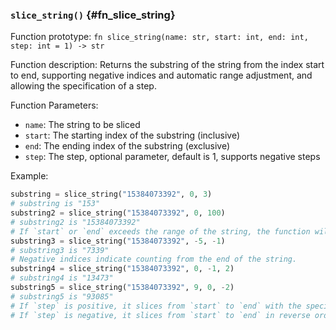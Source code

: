 ### `slice_string()` {#fn_slice_string}

Function prototype: `fn slice_string(name: str, start: int, end: int, step: int = 1) -> str`

Function description: Returns the substring of the string from the index start to end, supporting negative indices and automatic range adjustment, and allowing the specification of a step.

Function Parameters:

- `name`: The string to be sliced
- `start`: The starting index of the substring (inclusive)
- `end`: The ending index of the substring (exclusive)
- `step`: The step, optional parameter, default is 1, supports negative steps

Example:

```python
substring = slice_string("15384073392", 0, 3) 
# substring is "153" 
substring2 = slice_string("15384073392", 0, 100)
# substring2 is "15384073392"
# If `start` or `end` exceeds the range of the string, the function will automatically adjust to the boundaries of the string.
substring3 = slice_string("15384073392", -5, -1) 
# substring3 is "7339"
# Negative indices indicate counting from the end of the string.
substring4 = slice_string("15384073392", 0, -1, 2)
# substring4 is "13473"
substring5 = slice_string("15384073392", 9, 0, -2)
# substring5 is "93085"
# If `step` is positive, it slices from `start` to `end` with the specified step.
# If `step` is negative, it slices from `start` to `end` in reverse order with the specified step.
```
